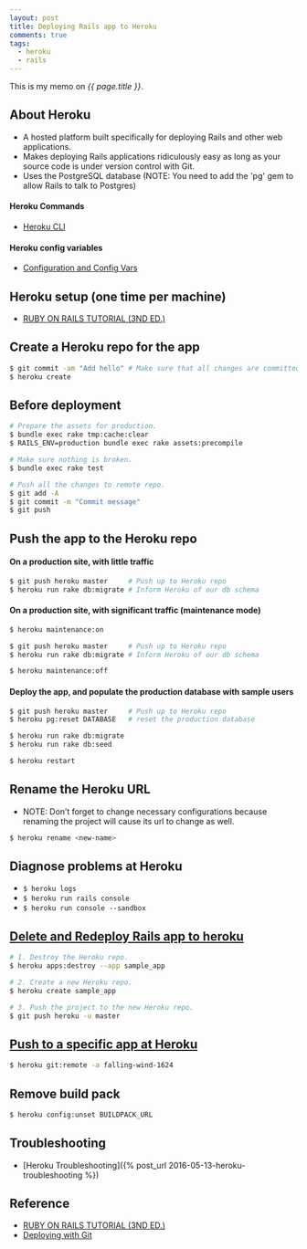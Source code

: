 ```yaml
---
layout: post
title: Deploying Rails app to Heroku
comments: true
tags:
  - heroku
  - rails
---
```


This is my memo on _{{ page.title }}_.

## About Heroku

- A hosted platform built specifically for deploying Rails and other web applications.
- Makes deploying Rails applications ridiculously easy as long as your source code is under version control with Git.
- Uses the PostgreSQL database (NOTE: You need to add the 'pg' gem to allow Rails to talk to Postgres)

#### Heroku Commands

- [Heroku CLI](https://devcenter.heroku.com/articles/heroku-command)

#### Heroku config variables

- [Configuration and Config Vars](https://devcenter.heroku.com/articles/config-vars)

## Heroku setup (one time per machine)

- [RUBY ON RAILS TUTORIAL (3ND ED.)](https://www.railstutorial.org/book/beginning#sec-deploying)

## Create a Heroku repo for the app

```bash
$ git commit -am "Add hello" # Make sure that all changes are committed.
$ heroku create
```

## Before deployment

```bash
# Prepare the assets for production.
$ bundle exec rake tmp:cache:clear
$ RAILS_ENV=production bundle exec rake assets:precompile

# Make sure nothing is broken.
$ bundle exec rake test

# Push all the changes to remote repo.
$ git add -A
$ git commit -m "Commit message"
$ git push
```

## Push the app to the Heroku repo

#### On a production site, with little traffic

```bash
$ git push heroku master     # Push up to Heroku repo
$ heroku run rake db:migrate # Inform Heroku of our db schema
```

#### On a production site, with significant traffic (maintenance mode)

```bash
$ heroku maintenance:on

$ git push heroku master     # Push up to Heroku repo
$ heroku run rake db:migrate # Inform Heroku of our db schema

$ heroku maintenance:off
```

#### Deploy the app, and populate the production database with sample users

```bash
$ git push heroku master     # Push up to Heroku repo
$ heroku pg:reset DATABASE   # reset the production database

$ heroku run rake db:migrate
$ heroku run rake db:seed

$ heroku restart
```

## Rename the Heroku URL

- NOTE: Don’t forget to change necessary configurations because renaming the project will cause its url to change as well.

```bash
$ heroku rename <new-name>
```

## Diagnose problems at Heroku

- `$ heroku logs`
- `$ heroku run rails console`
- `$ heroku run console --sandbox`

## [Delete and Redeploy Rails app to heroku](http://stackoverflow.com/questions/22043111/delete-and-redeploy-rails-app-to-heroku)

```bash
# 1. Destroy the Heroku repo.
$ heroku apps:destroy --app sample_app

# 2. Create a new Heroku repo.
$ heroku create sample_app

# 3. Push the project to the new Heroku repo.
$ git push heroku -u master
```

## [Push to a specific app at Heroku](https://devcenter.heroku.com/articles/git)

```bash
$ heroku git:remote -a falling-wind-1624
```

## Remove build pack

```bash
$ heroku config:unset BUILDPACK_URL
```

## Troubleshooting

- [Heroku Troubleshooting]({% post_url 2016-05-13-heroku-troubleshooting %})

## Reference

- [RUBY ON RAILS TUTORIAL (3ND ED.)](https://www.railstutorial.org/book/beginning#sec-deploying)
- [Deploying with Git](https://devcenter.heroku.com/articles/git)
